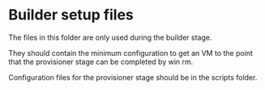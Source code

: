 # Builder setup files

The files in this folder are only used during the builder stage.

They should contain the minimum configuration to get an VM to the point that the provisioner stage can be completed by win rm.

Configuration files for the provisioner stage should be in the scripts folder.